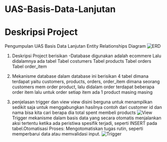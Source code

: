 # UAS-Basis-Data-Lanjutan
# Deskripsi Project
Pengumpulan UAS Basis Data Lanjutan
Entity Relationships Diagram
![ERD ](https://github.com/wigunaputra/UAS-Basis-Data-Lanjutan/assets/114755182/ec694191-296e-46fc-8b69-6690356298f6)
1. Deskripsi Project berisikan
-Database digunakan adalah ecommere
Lalu didalamnya ada tabel
Tabel costumers
Tabel products
Tabel orders
Tabel order_item

2. Mekanisme database
dalam database ini berisikan 4 tabel dimana terdapat yaitu customers, products, orders, order_item dimana seorang customers mem order product, lalu didalam order terdapat beberapa order item lalu untuk order setiap item ada 1 product masing masing


3. penjelasan trigger dan view
view 
disini berguna untuk menampilkan sedikit saja untuk menggabungkan hasilnya contoh dari customer id dan nama bisa kita cari berapa dia total spent membeli products
![View](https://github.com/wigunaputra/UAS-Basis-Data-Lanjutan/assets/114755182/3958042f-2883-4c40-8d81-1acaf4cd9b5d)
Trigger
mekanisme dalam basis data yang secara otomatis menjalankan aksi tertentu ketika ada peristiwa spesifik terjadi, seperti INSERT pada tabel.Otomatisasi Proses: Mengotomatiskan tugas rutin, seperti memperbarui data atau memvalidasi input.
![Trigger](https://github.com/wigunaputra/UAS-Basis-Data-Lanjutan/assets/114755182/2708bce8-45fe-4d5e-80c1-9752e5e6ca4e)
